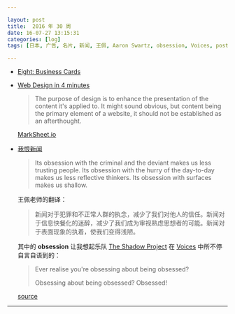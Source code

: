 ```yaml
---

layout: post
title:  2016 年 30 周
date: 16-07-27 13:15:31
categories: [log]
tags: [日本, 广告, 名片, 新闻, 王佩, Aaron Swartz, obsession, Voices, post-rock, music]

---
```


- [Eight: Business Cards](https://www.youtube.com/watch?v=gpM_rnQBCr0)

- [Web Design in 4 minutes](http://jgthms.com/web-design-in-4-minutes/)

	> The purpose of design is to enhance the presentation of the content it's applied to. It might sound obvious, but content being the primary element of a website, it should not be established as an afterthought.

	[MarkSheet.io](http://marksheet.io/)

- [我恨新闻](http://www.baibanbao.net/2016/i-hate-the-news-cn-translation.html)

	> Its obsession with the criminal and the deviant makes us less trusting people. Its obsession with the hurry of the day-to-day makes us less reflective thinkers. Its obsession with surfaces makes us shallow.

	王佩老师的翻译：

	> 新闻对于犯罪和不正常人群的执念，减少了我们对他人的信任。新闻对于信息快餐化的迷醉，减少了我们成为审视熟虑思想者的可能。新闻对于表面现象的执着，使我们变得浅陋。

	其中的 **obsession** 让我想起乐队 [The Shadow Project](https://en.wikipedia.org/wiki/The_Shadow_Project) 在 [Voices](http://music.163.com/#/song?id=19257787) 中所不停自言自语到的：

	<blockquote>
		<p>Ever realise you're obsessing about being obsessed?</p>
		<p>Obsessing about being obsessed? Obsessed!</p>
	</blockquote>

	[source](http://www.aaronsw.com/weblog/hatethenews)

---
